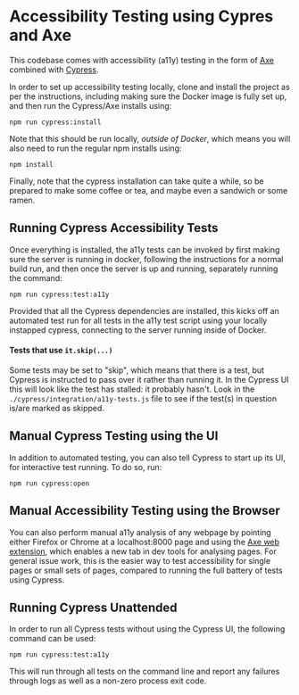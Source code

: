 # Accessibility Testing using Cypres and Axe

This codebase comes with accessibility (a11y) testing in the form of [Axe](https://www.deque.com/axe/) combined with [Cypress](https://www.cypress.io/).

In order to set up accessibility testing locally, clone and install the project as per the instructions, including making sure the Docker image is fully set up, and then run the Cypress/Axe installs using:

```
npm run cypress:install
```

Note that this should be run locally, _outside of Docker_, which means you will also need to run the regular npm installs using:

```
npm install
```

Finally, note that the cypress installation can take quite a while, so be prepared to make some coffee or tea, and maybe even a sandwich or some ramen.


## Running Cypress Accessibility Tests

Once everything is installed, the a11y tests can be invoked by first making sure the server is running in docker, following the instructions for a normal build run, and then once the server is up and running, separately running the command:

```
npm run cypress:test:a11y
```

Provided that all the Cypress dependencies are installed, this kicks off an automated test run for all tests in the a11y test script using your locally instapped cypress, connecting to the server running inside of Docker.

#### Tests that use `it.skip(...)`

Some tests may be set to "skip", which means that there is a test, but Cypress is instructed to pass over it rather than running it. In the Cypress UI this will look like the test has stalled: it probably hasn't. Look in the `./cypress/integration/a11y-tests.js` file to see if the test(s) in question is/are marked as skipped.

## Manual Cypress Testing using the UI

In addition to automated testing, you can also tell Cypress to start up its UI, for interactive test running. To do so, run:

```
npm run cypress:open

```
## Manual Accessibility Testing using the Browser

You can also perform manual a11y analysis of any webpage by pointing either Firefox or Chrome at a localhost:8000 page and using the [Axe web extension](https://www.deque.com/axe/axe-for-web), which enables a new tab in dev tools for analysing pages. For general issue work, this is the easier way to test accessibility for single pages or small sets of pages, compared to running the full battery of tests using Cypress.

## Running Cypress Unattended

In order to run all Cypress tests without using the Cypress UI, the following command can be used:

```
npm run cypress:test:a11y
```

This will run through all tests on the command line and report any failures through logs as well as a non-zero process exit code.
